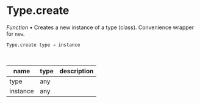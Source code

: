 # Type.create

_Function_ &bull; Creates a new instance of a type (class). Convenience wrapper for `new`.

<pre><code>Type.create type &rarr; instance</code></pre>
<br>

| name | type | description |
|------|------|-------------|
|type|any||
|instance|any||



